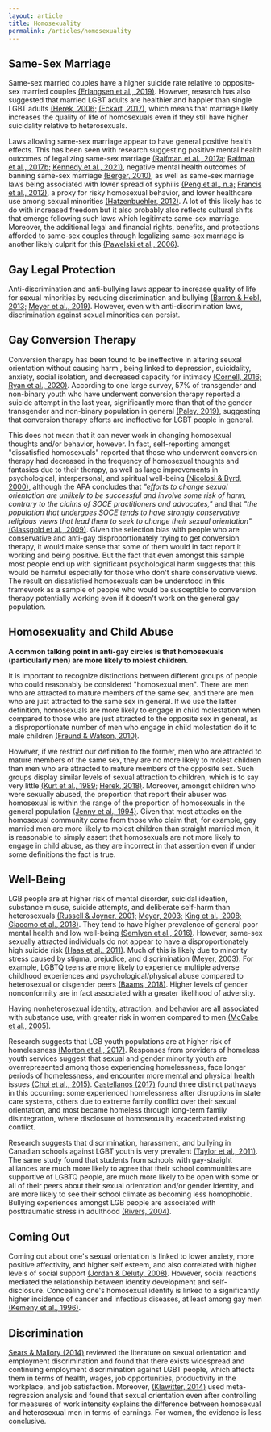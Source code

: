 ```yaml
---
layout: article
title: Homosexuality
permalink: /articles/homosexuality
---
```


<div markdown="1">

## Same-Sex Marriage

Same-sex married couples have a higher suicide rate relative to opposite-sex married couples [(Erlangsen et al., 2019)](https://jech.bmj.com/content/74/1/78). However, research has also suggested that married LGBT adults are healthier and happier than single LGBT adults [(Herek, 2006;](https://psycnet.apa.org/doiLanding?doi=10.1037%2F0003-066X.61.6.607) [(Eckart, 2017)](https://www.washington.edu/news/2017/04/13/married-lgbt-older-adults-are-healthier-happier-than-singles-study-finds/), which means that marriage likely increases the quality of life of homosexuals even if they still have higher suicidality relative to heterosexuals.

Laws allowing same-sex marriage appear to have general positive health effects. This has been seen with research suggesting positive mental health outcomes of legalizing same-sex marriage [(Raifman et al., 2017a;](https://jamanetwork.com/journals/jamapediatrics/fullarticle/2604258) [Raifman et al., 2017b;](https://jamanetwork.com/journals/jamapediatrics/article-abstract/2643167) [Kennedy et al., 2021)](https://pubmed.ncbi.nlm.nih.gov/33812751/), negative mental health outcomes of banning same-sex marriage [(Berger, 2010)](https://www.eurekalert.org/news-releases/544385), as well as same-sex marriage laws being associated with lower spread of syphilis [(Peng et al., n.a;](https://www.academia.edu/446302/The_Effects_of_Same_Sex_Marriage_Laws_on_Public_Health_and_Welfare) [Francis et al., 2012)](https://ideas.repec.org/a/eee/socmed/v75y2012i8p1329-1341.html), a proxy for risky homosexual behavior, and lower healthcare use among sexual minorities [(Hatzenbuehler, 2012)](https://pubmed.ncbi.nlm.nih.gov/22390442/). A lot of this likely has to do with increased freedom but it also probably also reflects cultural shifts that emerge following such laws which legitimate same-sex marriage. Moreover, the additional legal and financial rights, benefits, and protections afforded to same-sex couples through legalizing same-sex marriage is another likely culprit for this [(Pawelski et al., 2006)](https://publications.aap.org/pediatrics/article/118/1/349/69577/The-Effects-of-Marriage-Civil-Union-and-Domestic).

## Gay Legal Protection

Anti-discrimination and anti-bullying laws appear to increase quality of life for sexual minorities by reducing discrimination and bullying [(Barron & Hebl, 2013;](https://psycnet.apa.org/record/2012-13791-001) [Meyer et al., 2019)](https://www.liebertpub.com/doi/full/10.1089/LGBT.2018.0194). However, even with anti-discrimination laws, discrimination against sexual minorities can persist.

## Gay Conversion Therapy

Conversion therapy has been found to be ineffective in altering seuxal orientation without causing harm , being linked to depression, suicidality, anxiety, social isolation, and decreased capacity for intimacy [(Cornell, 2016;](https://whatweknow.inequality.cornell.edu/topics/lgbt-equality/what-does-the-scholarly-research-say-about-whether-conversion-therapy-can-alter-sexual-orientation-without-causing-harm/) [Ryan et al., 2020)](https://pubmed.ncbi.nlm.nih.gov/30403564/). According to one large survey, 57% of transgender and non-binary youth who have underwent conversion therapy reported a suicide attempt in the last year, significantly more than that of the gender transgender and non-binary population in general [(Paley, 2019)](https://www.thetrevorproject.org/survey-2019/?section=Conversion-Therapy-Change-Attempts), suggesting that conversion therapy efforts are ineffective for LGBT people in general.

This does not mean that it can never work in changing homosexual thoughts and/or behavior, however. In fact, self-reporting amongst "dissatisfied homosexuals" reported that those who underwent conversion therapy had decreased in the frequency of homosexual thoughts and fantasies due to their therapy, as well as large improvements in psychological, interpersonal, and spiritual well-being [(Nicolosi & Byrd, 2000)](https://journals.sagepub.com/doi/10.2466/pr0.2000.86.3c.1071), although the APA concludes that *"efforts to change sexual orientation are unlikely to be successful and involve some risk of harm, contrary to the claims of SOCE practitioners and advocates,"* and that *"the population that undergoes SOCE tends to have strongly conservative religious views that lead them to seek to change their sexual orientation"* [(Glassgold et al., 2009)](https://www.apa.org/pi/lgbt/resources/therapeutic-response.pdf). Given the selection bias with people who are conservative and anti-gay disproportionately trying to get conversion therapy, it would make sense that some of them would in fact report it working and being positive. But the fact that even amongst this sample most people end up with significant psychological harm suggests that this would be harmful especially for those who don't share conservative views. The result on dissatisfied homosexuals can be understood in this framework as a sample of people who would be susceptible to conversion therapy potentially working even if it doesn't work on the general gay population.

## Homosexuality and Child Abuse

**A common talking point in anti-gay circles is that homosexuals (particularly men) are more likely to molest children.**

It is important to recognize distinctions between different groups of people who could reasonably be considered "homosexual men". There are men who are attracted to mature members of the same sex, and there are men who are just attracted to the same sex in general. If we use the latter definition, homosexuals are more likely to engage in child molestation when compared to those who are just attracted to the opposite sex in general, as a disproportionate number of men who engage in child molestation do it to male children [(Freund & Watson, 2010)](http://www.robinjwilson.com/articles/Freund%20&%20Watson%20(1992)%20proportions.pdf).

However, if we restrict our definition to the former, men who are attracted to mature members of the same sex, they are no more likely to molest children than men who are attracted to mature members of the opposite sex. Such groups display similar levels of sexual attraction to children, which is to say very little [(Kurt et al., 1989;](https://psycnet.apa.org/record/1989-33271-001) [Herek, 2018)](https://lgbpsychology.org/html/facts_molestation.html). Moreover, amongst children who were sexually abused, the proportion that report their abuser was homosexual is within the range of the proportion of homosexuals in the general population [(Jenny et al., 1994)](https://pubmed.ncbi.nlm.nih.gov/8008535/). Given that most attacks on the homosexual community come from those who claim that, for example, gay married men are more likely to molest children than straight married men, it is reasonable to simply assert that homosexuals are not more likely to engage in child abuse, as they are incorrect in that assertion even if under some definitions the fact is true.

## Well-Being

LGB people are at higher risk of mental disorder, suicidal ideation, substance misuse, suicide attempts, and deliberate self-harm than heterosexuals [(Russell & Joyner, 2001;](https://www.ncbi.nlm.nih.gov/pmc/articles/PMC1446760/)  [Meyer, 2003;](https://www.ncbi.nlm.nih.gov/pmc/articles/PMC2072932/)  [King et al., 2008;](https://bmcpsychiatry.biomedcentral.com/articles/10.1186/1471-244X-8-70)  [Giacomo et al., 2018)](https://jamanetwork.com/journals/jamapediatrics/fullarticle/2704490). They tend to have higher prevalence of general poor mental health and low well-being [(Semlyen et al., 2016)](https://bmcpsychiatry.biomedcentral.com/articles/10.1186/s12888-016-0767-z). However, same-sex sexually attracted individuals do not appear to have a disproportionately high suicide risk [(Haas et al., 2011)](https://www.tandfonline.com/doi/full/10.1080/00918369.2011.534038). Much of this is likely due to minority stress caused by stigma, prejudice, and discrimination [(Meyer, 2003)](https://www.ncbi.nlm.nih.gov/pmc/articles/PMC2072932/). For example, LGBTQ teens are more likely to experience multiple adverse childhood experiences and psychological/physical abuse compared to heterosexual or cisgender peers [(Baams, 2018)](https://publications.aap.org/pediatrics/article-abstract/141/5/e20173004/37845/Disparities-for-LGBTQ-and-Gender-Nonconforming?redirectedFrom=fulltext). Higher levels of gender nonconformity are in fact associated with a greater likelihood of adversity.

Having nonheterosexual identity, attraction, and behavior are all associated with substance use, with greater risk in women compared to men [(McCabe et al., 2005)](https://www.ncbi.nlm.nih.gov/pmc/articles/PMC3156552/).

Research suggests that LGB youth populations are at higher risk of homelessness [(Morton et al., 2017)](https://voicesofyouthcount.org/wp-content/uploads/2017/11/ChapinHall_VoYC_NationalReport_Final.pdf). Responses from providers of homeless youth services suggest that sexual and gender minority youth are overrepresented among those experiencing homelessness, face longer periods of homelessness, and encounter more mental and physical health issues [(Choi et al., 2015)](https://escholarship.org/uc/item/1pd9886n). [Castellanos (2017)](https://www.ncbi.nlm.nih.gov/pmc/articles/PMC4930864/) found three distinct pathways in this occurring: some experienced homelessness after disruptions in state care systems, others due to extreme family conflict over their sexual orientation, and most became homeless through long-term family disintegration, where disclosure of homosexuality exacerbated existing conflict.

Research suggests that discrimination, harassment, and bullying in Canadian schools against LGBT youth is very prevalent [(Taylor et al., 2011)](https://winnspace.uwinnipeg.ca/handle/10680/1265). The same study found that students from schools with gay-straight alliances are much more likely to agree that their school communities are supportive of LGBTQ people, are much more likely to be open with some or all of their peers about their sexual orientation and/or gender identity, and are more likely to see their school climate as becoming less homophobic. Bullying experiences amongst LGB people are associated with posttraumatic stress in adulthood [(Rivers, 2004)](https://www.semanticscholar.org/paper/Recollections-of-bullying-at-school-and-their-for-Rivers/30346e04ce285342e2ee3d26f57ed78194e9a08e).

## Coming Out

Coming out about one's sexual orientation is linked to lower anxiety, more positive affectivity, and higher self esteem, and also correlated with higher levels of social support [(Jordan & Deluty, 2008)](https://www.tandfonline.com/doi/abs/10.1300/J082v35n02_03). However, social reactions mediated the relationship between identity development and self-disclosure. Concealing one's homosexual identity is linked to a significantly higher incidence of cancer and infectious diseases, at least among gay men [(Kemeny et al., 1996)](https://psycnet.apa.org/doiLanding?doi=10.1037%2F0278-6133.15.4.243).

## Discrimination

[Sears & Mallory (2014)](https://escholarship.org/uc/item/9qs0n354) reviewed the literature on sexual orientation and employment discrimination and found that there exists widespread and continuing employment discrimination against LGBT people, which affects them in terms of health, wages, job opportunities, productivity in the workplace, and job satisfaction. Moreover, [(Klawitter, 2014)](https://onlinelibrary.wiley.com/doi/10.1111/irel.12075) used meta-regression analysis and found that sexual orientation even after controlling for measures of work intensity explains the difference between homosexual and heterosexual men in terms of earnings. For women, the evidence is less conclusive.

</div>
